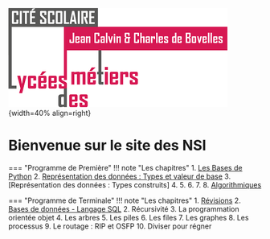<!-- # Image flottantes-->
![Logo_Calvin1](img/Logo_Calvin1.png){width=40% align=right}
# Bienvenue sur le site des NSI



=== "Programme de Première"
    !!! note "Les chapitres"
        1. [Les Bases de Python](../essai/1NSI/ch01/bases) 
        2. [Représentation des données : Types et valeur de base](../essai/1NSI/ch02/ch02)
        3. [Représentation des données : Types construits]
        4.
        5.
        6.
        7.
        8. [Algorithmiques](../essai/1NSI/Algorithmique/Tri/Tri) 



=== "Programme de Terminale"
    !!! note "Les chapitres"
        1. [Révisions](../essai/TNSI/Revisions/Revisions)
        2. [Bases de données - Langage SQL](../essai/TNSI/Bases_De_Donnees/Bases_De_Donnees)
        2. Récursivité
        3. La programmation orientée objet
        4. Les arbres
        5. Les piles
        6. Les files
        7. Les graphes
        8. Les processus
        9. Le routage : RIP et OSFP
        10. Diviser pour régner



